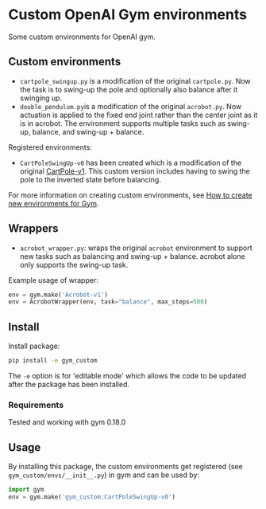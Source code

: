 # Custom OpenAI Gym environments

Some custom environments for OpenAI gym.

## Custom environments

- `cartpole_swingup.py` is a modification of the original `cartpole.py`. Now the task is to swing-up the pole and optionally also balance after it swinging up.
- `double_pendulum.py`is a modification of the original `acrobot.py`. Now actuation is applied to the fixed end joint rather than the center joint as it is in acrobot. The environment supports multiple tasks such as swing-up, balance, and swing-up + balance.

Registered environments:
- `CartPoleSwingUp-v0` has been created which is a modification of the original [CartPole-v1](https://gym.openai.com/envs/CartPole-v1/). This custom version includes having to swing the pole to the inverted state before balancing.

For more information on creating custom environments, see [How to create new environments for Gym](docs/creating-environments.md).
## Wrappers

- `acrobot_wrapper.py`: wraps the original `acrobot` environment to support new tasks such as balancing and swing-up + balance. acrobot alone only supports the swing-up task.

Example usage of wrapper:
```python
env = gym.make('Acrobot-v1')
env = AcrobotWrapper(env, task="balance", max_steps=500)
```
## Install
Install package:
```bash
pip install -e gym_custom
```
The `-e` option is for 'editable mode' which allows the code to be updated after the package has been installed.

### Requirements
Tested and working with gym 0.18.0

## Usage
By installing this package, the custom environments get registered (see `gym_custom/envs/__init__.py`) in gym and can be used by:

```Python
import gym
env = gym.make('gym_custom:CartPoleSwingUp-v0')
```